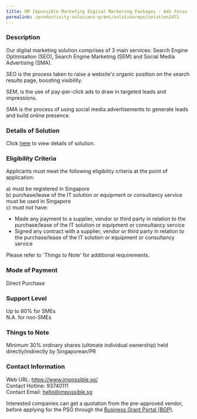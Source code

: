 ```yaml
---
title: DM Impossible Marketing Digital Marketing Packages - Ads Focus - 3 Months
permalink: /productivity-solutions-grant/solutionrepo/solution2471
---
```


### Description

Our digital marketing solution comprises of 3 main services: Search Engine Optimisation (SEO), Search Engine Marketing (SEM) and Social Media Advertising (SMA).

SEO is the process taken to raise a website's organic position on the search results page, boosting visibility.

SEM, is the use of pay-per-click ads to draw in targeted leads and impressions.

SMA is the process of using social media advertisements to generate leads and build online presence.

### Details of Solution

Click <a href='https://www.gobusiness.gov.sg/images/psg/Impossible_Marketing_Services_20210324_Desensitised_Annex_3_Part_56.pdf' target='_blank' rel='noopener'>here</a> to view details of solution.

### Eligibility Criteria

Applicants must meet the following eligibility criteria at the point of application:

a) must be registered in Singapore <br>
b) purchase/lease of the IT solution or equipment or consultancy service must be used in Singapore <br>
c) must not have:
- Made any payment to a supplier, vendor or third party in relation to the purchase/lease of the IT solution or equipment or consultancy service
- Signed any contract with a supplier, vendor or third party in relation to the purchase/lease of the IT solution or equipment or consultancy service

Please refer to 'Things to Note' for additional requirements.

### Mode of Payment
Direct Purchase

### Support Level
Up to 80% for SMEs <br>
N.A. for non-SMEs

### Things to Note
Minimum 30% ordinary shares (ultimate individual ownership) held directly/indirectly by Singaporean/PR

### Contact Information
Web URL: https://www.impossible.sg/ <br>Contact Hotline: 93740111 <br>Contact Email: hello@impossible.sg <br>

Interested companies can get a quotation from the pre-approved vendor, before applying for the PSG through the <a target='_blank' rel='noopener' href='https://www.businessgrants.gov.sg/'>Business Grant Portal (BGP)</a>.
